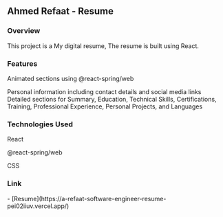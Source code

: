 <h2>Ahmed Refaat - Resume</h2>
<h3>Overview</h3>
This project is a My digital resume,  The resume is built using React. 
<h3>Features</h3>
<p>Animated sections using @react-spring/web</p>
<p>
  Personal information including contact details and social media links
  Detailed sections for Summary, Education, Technical Skills, Certifications, Training, Professional Experience, Personal Projects, and Languages
</p>
<h3>Technologies Used</h3>
<p>React</p>
<p>@react-spring/web</p>
<p>CSS</p>
<h3>Link</h3>
- [Resume](https://a-refaat-software-engineer-resume-pei02iiuv.vercel.app/)

